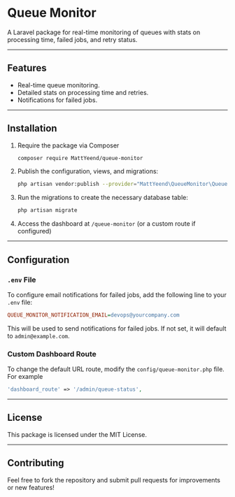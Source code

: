 # Queue Monitor

A Laravel package for real-time monitoring of queues with stats on processing time, failed jobs, and retry status.

--- 

## Features
- Real-time queue monitoring.
- Detailed stats on processing time and retries.
- Notifications for failed jobs.

--- 

## Installation
1. Require the package via Composer
    ```bash
    composer require MattYeend/queue-monitor
    ```
2. Publish the configuration, views, and migrations: 
    ```bash
    php artisan vendor:publish --provider="MattYeend\QueueMonitor\QueueMonitorServiceProvider"
    ```
3. Run the migrations to create the necessary database table:
    ```bash
    php artisan migrate
    ```
4. Access the dashboard at `/queue-monitor` (or a custom route if configured)

---

## Configuration
### `.env` File
To configure email notifications for failed jobs, add the following line to your `.env` file:
```ini
QUEUE_MONITOR_NOTIFICATION_EMAIL=devops@yourcompany.com
```
This will be used to send notifications for failed jobs. If not set, it will default to `admin@example.com`.
### Custom Dashboard Route
To change the default URL route, modify the `config/queue-monitor.php` file. For example
```php
'dashboard_route' => '/admin/queue-status',
```

---

## License
This package is licensed under the MIT License.

---

## Contributing
Feel free to fork the repository and submit pull requests for improvements or new features!
